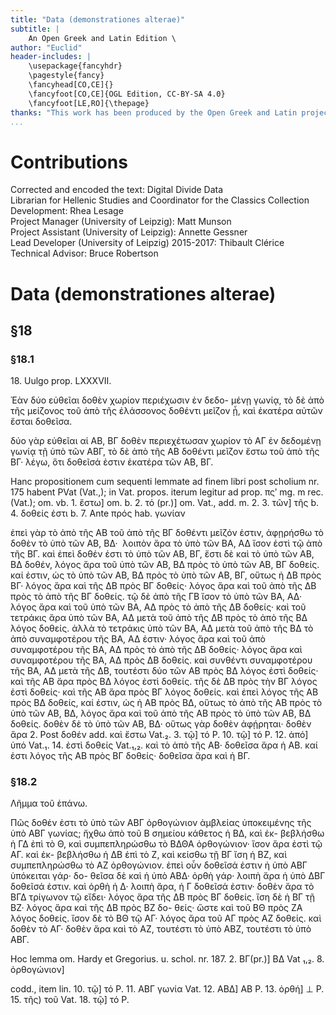 ```yaml
---
title: "Data (demonstrationes alterae)"
subtitle: |
	An Open Greek and Latin Edition \ 
author: "Euclid"
header-includes: | 
	\usepackage{fancyhdr}
	\pagestyle{fancy}
	\fancyhead[CO,CE]{}
	\fancyfoot[CO,CE]{OGL Edition, CC-BY-SA 4.0}
	\fancyfoot[LE,RO]{\thepage}
thanks: "This work has been produced by the Open Greek and Latin project through the help of volunteers. See contributions for details."
...
```


# Contributions  

Corrected and encoded the text: Digital Divide Data  
 Librarian for Hellenic Studies and Coordinator for the Classics
    Collection Development: Rhea Lesage  
 Project Manager (University of Leipzig): Matt Munson  
 Project Assistant (University of Leipzig): Annette Gessner  
 Lead Developer (University of Leipzig) 2015-2017: Thibault Clérice  
 Technical Advisor: Bruce Robertson  

# Data (demonstrationes alterae)  

## §18  

### §18.1  

<head>18.
Uulgo prop. LXXXVII.</head>
<p>Ἐὰν δύο εὐθεῖαι δοθὲν χωρίον περιέχωσιν ἐν δεδο-
<lb n="20"/> μένῃ γωνίᾳ, τὸ δὲ ἀπὸ τῆς μείζονος τοῦ ἀπὸ τῆς
ἐλάσσονος δοθέντι μεῖζον ᾖ, καὶ ἑκατέρα αὐτῶν ἔσται
δοθεῖσα.</p>
<p>δύο γὰρ εὐθεῖαι αἱ ΑΒ, ΒΓ δοθὲν περιεχέτωσαν
χωρίον τὸ ΑΓ ἐν δεδομένῃ γωνίᾳ τῇ ὑπὸ τῶν ΑΒΓ,
<lb n="25"/> τὸ δὲ ἀπὸ τῆς ΑΒ δοθέντι μεῖζον ἔστω τοῦ ἀπὸ τῆς
ΒΓ· λέγω, ὅτι δοθεῖσά ἐστιν ἑκατέρα τῶν ΑΒ, ΒΓ.</p>
<note type="footnote">Hanc propositionem cum sequenti lemmate ad finem libri
post scholium nr. 175 habent PVat (Vat.,); in Vat. propos.
iterum legitur ad prop. πςʹ mg. m rec. (Vat.); om. vb.</note>
<note type="footnote">1. ἔστω] om. b. 2. τό (pr.)] om. Vat., add. m. 2. 3.
τῶν] τῆς b. 4. δοθείς ἐστι b. 7. Ante πρός hab. γωνίαν</note>

<pb n="222"/>
<p>ἐπεὶ γὰρ τὸ ἀπὸ τῆς ΑΒ τοῦ ἀπὸ τῆς ΒΓ δοθέντι
μεῖζόν ἐστιν, ἀφῃρήσθω τὸ δοθὲν τὸ ὑπὸ τῶν ΑΒ, ΒΔ· 
λοιπὸν ἄρα τὸ ὑπὸ τῶν BA, ΑΔ ἴσον ἐστὶ τῷ ἀπὸ
τῆς ΒΓ. καὶ ἐπεὶ δοθέν ἐστι τὸ ὑπὸ τῶν ΑΒ, ΒΓ,
<lb n="5"/> ἔστι δὲ καὶ τὸ ὑπὸ τῶν ΑΒ, ΒΔ δοθέν, λόγος ἄρα
τοῦ ὑπὸ τῶν ΑΒ, ΒΔ πρὸς τὸ ὑπὸ τῶν ΑΒ, ΒΓ
δοθείς. καί ἐστιν, ὡς τὸ ὑπὸ τῶν ΑΒ, ΒΔ πρὸς τὸ
ὑπὸ τῶν ΑΒ, ΒΓ, οὕτως ἡ ΔΒ πρὸς ΒΓ· λόγος ἄρα
καὶ τῆς ΔΒ πρὸς ΒΓ δοθείς· λόγος ἄρα καὶ τοῦ ἀπὸ
<lb n="10"/> τῆς ΔΒ πρὸς τὸ ἀπὸ τῆς ΒΓ δοθείς. τῷ δὲ ἀπὸ
τῆς ΓΒ ἴσον τὸ ὑπὸ τῶν ΒΑ, ΑΔ· λόγος ἄρα καὶ τοῦ
ὑπὸ τῶν ΒΑ, ΑΔ πρὸς τὸ ἀπὸ τῆς ΔΒ δοθείς· καὶ
τοῦ τετράκις ἄρα ὑπὸ τῶν ΒΑ, ΑΔ μετὰ τοῦ ἀπὸ τῆς
ΔΒ πρὸς τὸ ἀπὸ τῆς ΒΔ λόγος δοθείς. ἀλλὰ τὸ
<lb n="15"/> τετράκις ὑπὸ τῶν ΒΑ, ΑΔ μετὰ τοῦ ἀπὸ τῆς ΒΔ
τὸ ἀπὸ συναμφοτέρου τῆς ΒΑ, ΑΔ ἐστιν· λόγος ἄρα
καὶ τοῦ ἀπὸ συναμφοτέρου τῆς ΒΑ, ΑΔ πρὸς τὸ ἀπὸ
τῆς ΔΒ δοθείς· λόγος ἄρα καὶ συναμφοτέρου τῆς
ΒΑ, ΑΔ πρὸς ΔΒ δοθείς. καὶ συνθέντι συναμφοτέρου
<lb n="20"/> τῆς ΒΑ, ΑΔ μετὰ τῆς ΔΒ, τουτέστι δύο τῶν ΑΒ
πρὸς ΒΔ λόγος ἐστὶ δοθείς· καὶ τῆς ΑΒ ἄρα πρὸς
ΒΔ λόγος ἐστὶ δοθείς. τῆς δὲ ΔΒ πρὸς τὴν ΒΓ
λόγος ἐστὶ δοθείς· καὶ τῆς ΑΒ ἄρα πρὸς ΒΓ λόγος
δοθείς. καὶ ἐπεὶ λόγος τῆς ΑΒ πρὸς ΒΔ δοθείς, καί
<lb n="25"/> ἐστιν, ὡς ἡ ΑΒ πρὸς ΒΔ, οὕτως τὸ ἀπὸ τῆς ΑΒ πρὸς
τὸ ὑπὸ τῶν ΑΒ, ΒΔ, λόγος ἄρα καὶ τοῦ ἀπὸ τῆς ΑΒ
πρὸς τὸ ὑπὸ τῶν ΑΒ, ΒΔ δοθείς. δοθὲν δὲ τὸ ὑπὸ
τῶν ΑΒ, ΒΔ· οὕτως γὰρ δοθὲν ἀφῄρηται· δοθὲν ἄρα
<note type="footnote">2. Post δοθέν add. καὶ ἔστω Vat.₂. 3. τῷ] τό P. 10.
τῷ] τό P. 12. ἀπό] ὑπό Vat.₁. 14. ἐστὶ δοθείς Vat.₁,₂.</note>

<pb n="224"/>
καὶ τὸ ἀπὸ τῆς ΑΒ· δοθεῖσα ἄρα ἡ ΑΒ. καί ἐστι
λόγος τῆς ΑΒ πρὸς ΒΓ δοθείς· δοθεῖσα ἄρα καὶ ἡ ΒΓ.</p>  

### §18.2  

<head>Λῆμμα τοῦ ἐπάνω.</head>
<p>Πῶς δοθέν ἐστι τὸ ὑπὸ τῶν ΑΒΓ ὀρθογώνιον
<lb n="5"/> ἀμβλείας ὑποκειμένης τῆς ὑπὸ ΑΒΓ γωνίας;
ἤχθω ἀπὸ τοῦ Β σημείου κάθετος ἡ ΒΔ, καὶ ἐκ-
βεβλήσθω ἡ ΓΔ ἐπὶ τὸ Θ, καὶ συμπεπληρώσθω τὸ
ΒΔΘΑ ὀρθογώνιον· ἴσον ἄρα ἐστὶ τῷ ΑΓ. καὶ ἐκ-
βεβλήσθω ἡ ΔΒ ἐπὶ τὸ Ζ, καὶ κείσθω τῇ ΒΓ ἴση
<lb n="10"/> ἡ ΒΖ, καὶ συμπεπληρώσθω τὸ ΑΖ ὀρθογώνιον. ἐπεὶ
οὖν δοθεῖσά ἐστιν ἡ ὑπὸ ΑΒΓ ὑπόκειται γάρ· δο-
θεῖσα δὲ καὶ ἡ ὑπὸ ΑΒΔ· ὀρθὴ γάρ· λοιπὴ ἄρα ἡ
ὑπὸ ΔΒΓ δοθεῖσά ἐστιν. καὶ ὀρθὴ ἡ Δ· λοιπὴ ἄρα,
ἡ Γ δοθεῖσά ἐστιν· δοθὲν ἄρα τὸ ΒΓΔ τρίγωνον τῷ
<lb n="15"/> εἴδει· λόγος ἄρα τῆς ΔΒ πρὸς ΒΓ δοθείς. ἴση δὲ
ἡ ΒΓ τῇ ΒΖ· λόγος ἄρα καὶ τῆς ΔΒ πρὸς ΒΖ δο-
θείς· ὥστε καὶ τοῦ ΒΘ πρὸς ΖΑ λόγος δοθείς.
ἴσον δὲ τὸ ΒΘ τῷ ΑΓ· λόγος ἄρα τοῦ ΑΓ
πρὸς ΑΖ δοθείς. καὶ δοθὲν τὸ ΑΓ· δοθὲν ἄρα
<lb n="20"/> καὶ τὸ ΑΖ, τουτέστι τὸ ὑπὸ ΑΒΖ, τουτέστι τὸ ὑπὸ
AΒΓ.</p>
<note type="footnote">Hoc lemma om. Hardy et Gregorius. u. schol. nr. 187.</note>
  <note type="footnote">2. ΒΓ(pr.)] ΒΔ Vat ₁,₂. 8. ὀρθογώνιον] <figure><graphic url="http://www.archive.org/stream/euclidisoperaomn06eucluoft#page/224/mode/2up"></graphic></figure> codd., item
lin. 10. τῷ] τό P. 11. ΑΒΓ γωνία Vat. 12. ΑΒΔ]
ΑΒ P. 13. ὀρθή] ⊥ Ρ. 15. τῆς) τοῦ Vat. 18. τῷ]
τό Ρ.</note>  

